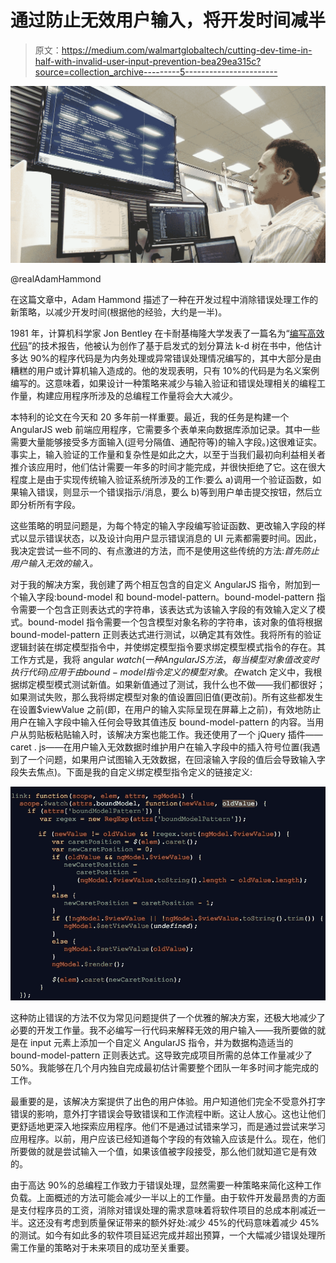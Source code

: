 # 通过防止无效用户输入，将开发时间减半

> 原文：<https://medium.com/walmartglobaltech/cutting-dev-time-in-half-with-invalid-user-input-prevention-bea29ea315c?source=collection_archive---------5----------------------->

![](img/45c9a0f00d893c74a666d6cfa17d4def.png)

@realAdamHammond

在这篇文章中，Adam Hammond 描述了一种在开发过程中消除错误处理工作的新策略，以减少开发时间(根据他的经验，大约是一半)。

1981 年，计算机科学家 Jon Bentley 在卡耐基梅隆大学发表了一篇名为“[编写高效代码](http://repository.cmu.edu/cgi/viewcontent.cgi?article=3435&context=compsci)”的技术报告，他被认为创作了基于启发式的划分算法 k-d 树在书中，他估计多达 90%的程序代码是为内务处理或异常错误处理情况编写的，其中大部分是由糟糕的用户或计算机输入造成的。他的发现表明，只有 10%的代码是为名义案例编写的。这意味着，如果设计一种策略来减少与输入验证和错误处理相关的编程工作量，构建应用程序所涉及的总编程工作量将会大大减少。

本特利的论文在今天和 20 多年前一样重要。最近，我的任务是构建一个 AngularJS web 前端应用程序，它需要多个表单来向数据库添加记录。其中一些需要大量能够接受多方面输入(逗号分隔值、通配符等)的输入字段。)这很难证实。事实上，输入验证的工作量和复杂性是如此之大，以至于当我们最初向利益相关者推介该应用时，他们估计需要一年多的时间才能完成，并很快拒绝了它。这在很大程度上是由于实现传统输入验证系统所涉及的工作:要么 a)调用一个验证函数，如果输入错误，则显示一个错误指示/消息，要么 b)等到用户单击提交按钮，然后立即分析所有字段。

这些策略的明显问题是，为每个特定的输入字段编写验证函数、更改输入字段的样式以显示错误状态，以及设计向用户显示错误消息的 UI 元素都需要时间。因此，我决定尝试一些不同的、有点激进的方法，而不是使用这些传统的方法:*首先防止用户输入无效的输入。*

对于我的解决方案，我创建了两个相互包含的自定义 AngularJS 指令，附加到一个输入字段:bound-model 和 bound-model-pattern。bound-model-pattern 指令需要一个包含正则表达式的字符串，该表达式为该输入字段的有效输入定义了模式。bound-model 指令需要一个包含模型对象名称的字符串，该对象的值将根据 bound-model-pattern 正则表达式进行测试，以确定其有效性。我将所有的验证逻辑封装在绑定模型指令中，并使绑定模型指令要求绑定模型模式指令的存在。其工作方式是，我将 angular $watch(一种 AngularJS 方法，每当模型对象值改变时执行代码)应用于由 bound-model 指令定义的模型对象。在$watch 定义中，我根据绑定模型模式测试新值。如果新值通过了测试，我什么也不做——我们都很好；如果测试失败，那么我将绑定模型对象的值设置回旧值(更改前)。所有这些都发生在设置$viewValue 之前(即，在用户的输入实际呈现在屏幕上之前)，有效地防止用户在输入字段中输入任何会导致其值违反 bound-model-pattern 的内容。当用户从剪贴板粘贴输入时，该解决方案也能工作。我还使用了一个 jQuery 插件——caret . js——在用户输入无效数据时维护用户在输入字段中的插入符号位置(我遇到了一个问题，如果用户试图输入无效数据，在回滚输入字段的值后会导致输入字段失去焦点)。下面是我的自定义绑定模型指令定义的链接定义:

![](img/3c62a2e201e7d2e4681ba30cfa163cd9.png)

这种防止错误的方法不仅为常见问题提供了一个优雅的解决方案，还极大地减少了必要的开发工作量。我不必编写一行代码来解释无效的用户输入——我所要做的就是在 input 元素上添加一个自定义 AngularJS 指令，并为数据构造适当的 bound-model-pattern 正则表达式。这导致完成项目所需的总体工作量减少了 50%。我能够在几个月内独自完成最初估计需要整个团队一年多时间才能完成的工作。

最重要的是，该解决方案提供了出色的用户体验。用户知道他们完全不受意外打字错误的影响，意外打字错误会导致错误和工作流程中断。这让人放心。这也让他们更舒适地更深入地探索应用程序。他们不是通过试错来学习，而是通过尝试来学习应用程序。以前，用户应该已经知道每个字段的有效输入应该是什么。现在，他们所要做的就是尝试输入一个值，如果该值被字段接受，那么他们就知道它是有效的。

由于高达 90%的总编程工作致力于错误处理，显然需要一种策略来简化这种工作负载。上面概述的方法可能会减少一半以上的工作量。由于软件开发最昂贵的方面是支付程序员的工资，消除对错误处理的需求意味着将软件项目的总成本削减近一半。这还没有考虑到质量保证带来的额外好处:减少 45%的代码意味着减少 45%的测试。如今有如此多的软件项目延迟完成并超出预算，一个大幅减少错误处理所需工作量的策略对于未来项目的成功至关重要。